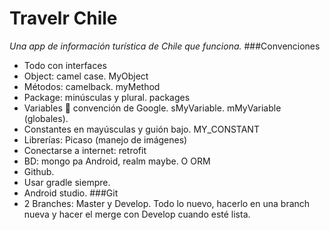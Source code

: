 Travelr Chile
=============
_Una app de información turística de Chile que funciona._
###Convenciones
- Todo con interfaces
- Object: camel case. MyObject
- Métodos: camelback. myMethod
- Package: minúsculas y plural. packages
- Variables  convención de Google. sMyVariable. mMyVariable (globales).
- Constantes en mayúsculas y guión bajo. MY_CONSTANT
- Librerías: Picaso (manejo de imágenes)
- Conectarse a internet: retrofit
- BD: mongo pa Android, realm maybe. O ORM
- Github.
- Usar gradle siempre.
- Android studio.
###Git
- 2 Branches: Master y Develop. Todo lo nuevo, hacerlo en una branch nueva y hacer el merge con Develop cuando esté lista.
